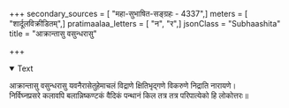 +++
secondary_sources = [ "महा-सुभाषित-सङ्ग्रहः - 4337",]
meters = [ "शार्दूलविक्रीडितम्",]
pratimaalaa_letters = [ "न", "र",]
jsonClass = "Subhaashita"
title = "आक्रान्तासु वसुन्धरासु"

+++

<details open><summary>Text</summary>

आक्रान्तासु वसुन्धरासु यवनैरासेतुहेमाचलं विद्राणे क्षितिभृद्गणे विकरुणे निद्राति नारायणे।  
निर्विघ्नप्रसरे कलावपि बलान्निष्कण्टकं वैदिकं पन्थानं किल तत्र तत्र परिपात्येको हि लोकोत्तरः॥
</details>
